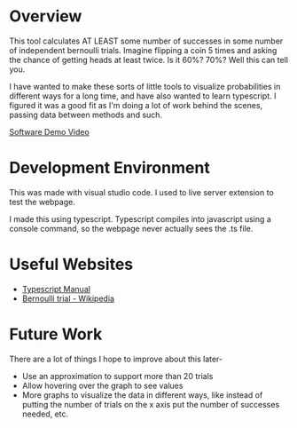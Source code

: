 # Overview

This tool calculates AT LEAST some number of successes in some number of independent bernoulli trials.
Imagine flipping a coin 5 times and asking the chance of getting heads at least twice. Is it 60%? 70%? Well this can tell you.

I have wanted to make these sorts of little tools to visualize probabilities in different ways for a long time, and have also wanted to learn typescript. I figured it was a good fit as I'm doing a lot of work behind the scenes, passing data between methods and such.


[Software Demo Video](https://youtu.be/hNGru58qX3M)

# Development Environment

This was made with visual studio code. I used to live server extension to test the webpage.

I made this using typescript. Typescript compiles into javascript using a console command, so the webpage never actually sees the .ts file.

# Useful Websites

- [Typescript Manual](https://www.typescriptlang.org/docs/handbook/intro.html)
- [Bernoulli trial - Wikipedia](https://en.wikipedia.org/wiki/Bernoulli_trial)

# Future Work

There are a lot of things I hope to improve about this later-

- Use an approximation to support more than 20 trials
- Allow hovering over the graph to see values
- More graphs to visualize the data in different ways, like instead of putting the number of trials on the x axis put the number of successes needed, etc.